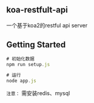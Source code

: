 ## koa-restfult-api


一个基于koa2的restful api server


## Getting Started

```javascript
# 初始化数据
npm run setup.js

# 运行
node app.js
```
`注意：`
需安装redis、mysql
